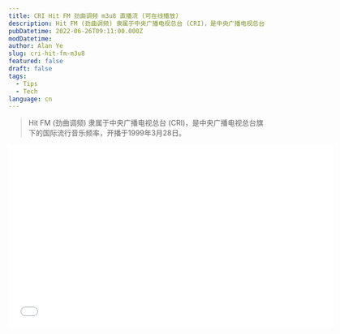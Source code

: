 ```yaml
---
title: CRI Hit FM 劲曲调频 m3u8 直播流 (可在线播放)
description: Hit FM (劲曲调频) 隶属于中央广播电视总台 (CRI)，是中央广播电视总台旗下的国际流行音乐频率，开播于1999年3月28日...
pubDatetime: 2022-06-26T09:11:00.000Z
modDatetime:
author: Alan Ye
slug: cri-hit-fm-m3u8
featured: false
draft: false
tags:
  - Tips
  - Tech
language: cn
---
```


> Hit FM (劲曲调频) 隶属于中央广播电视总台 (CRI)，是中央广播电视总台旗下的国际流行音乐频率，开播于1999年3月28日。

<div style="text-align: center;">
<iframe allowfullscreen width="640px" height="360" frameborder="0" scrolling="no" src="/assets/cri-hit-fm-m3u8/stream.html" />
</div>

通过监视第三方的网络活动，我抓取到了 Hit FM 的 m3u8 直播流:

```
https://sk.cri.cn/887.m3u8
```

感兴趣的可以自取自用~

## 如何播放？

- 浏览器打开本网页
- 通过播放器打开上述的 m3u8 直播流
- PotPlayer (Windows) 打开上述直播流
- nPlayer (iOS) 打开上述直播流
